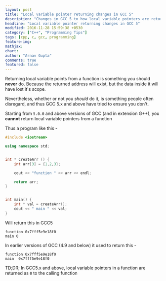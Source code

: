 ```yaml
---
layout: post
title: "Local variable pointer returning changes in GCC 5"
description: "Changes in GCC 5 to how local variable pointers are returned from a function"
headline: "Local variable pointer returning changes in GCC 5"
modified: 2016-11-28 15:59:38 +0530
category: ["C++", "Programming Tips"]
tags: [cpp, c, gcc, programming]
feature-img: 
mathjax: 
chart: 
author: "Arnav Gupta"
comments: true
featured: false
---
```


Returning local variable points from a function is something you should
**never** do. Because the returned address will exist, but the 
data inside it will have lost it's scope.

Nevertheless, whether or not you _should_ do it, is something people often
disregard, and thus GCC 5.x and above have tried to ensure you don't.

Starting from `5.0.0` and above versions of GCC (and in extension G++), you
**cannot** return local variable pointers from a function

Thus a program like this - 

```cpp
#include <iostream>

using namespace std;


int * createArr () {
    int arr[3] = {1,2,3};

    cout << "function " << arr << endl;

    return arr;
}


int main() {
    int * val = createArr();
    cout << " main " << val;
}
```  

Will return this in GCC5   
```shell
function 0x7fff5e9e18f0   
main 0
```

In earlier versions of GCC (4.9 and below) it used to return this -  
```shell
function 0x7fff5e9e18f0   
main  0x7fff5e9e18f0
```

TD;DR;
In GCC5.x and above, local variable pointers in a function are returned as `0` to the calling function
